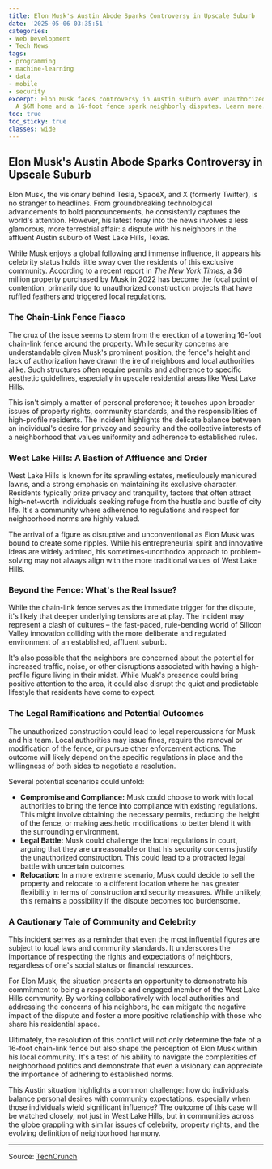 ```yaml
---
title: Elon Musk's Austin Abode Sparks Controversy in Upscale Suburb
date: '2025-05-06 03:35:51 '
categories:
- Web Development
- Tech News
tags:
- programming
- machine-learning
- data
- mobile
- security
excerpt: Elon Musk faces controversy in Austin suburb over unauthorized construction.
  A $6M home and a 16-foot fence spark neighborly disputes. Learn more.
toc: true
toc_sticky: true
classes: wide
---
```


## Elon Musk's Austin Abode Sparks Controversy in Upscale Suburb

Elon Musk, the visionary behind Tesla, SpaceX, and X (formerly Twitter), is no stranger to headlines. From groundbreaking technological advancements to bold pronouncements, he consistently captures the world's attention. However, his latest foray into the news involves a less glamorous, more terrestrial affair: a dispute with his neighbors in the affluent Austin suburb of West Lake Hills, Texas.

While Musk enjoys a global following and immense influence, it appears his celebrity status holds little sway over the residents of this exclusive community. According to a recent report in *The New York Times*, a $6 million property purchased by Musk in 2022 has become the focal point of contention, primarily due to unauthorized construction projects that have ruffled feathers and triggered local regulations.

### The Chain-Link Fence Fiasco

The crux of the issue seems to stem from the erection of a towering 16-foot chain-link fence around the property. While security concerns are understandable given Musk's prominent position, the fence's height and lack of authorization have drawn the ire of neighbors and local authorities alike. Such structures often require permits and adherence to specific aesthetic guidelines, especially in upscale residential areas like West Lake Hills.

This isn't simply a matter of personal preference; it touches upon broader issues of property rights, community standards, and the responsibilities of high-profile residents. The incident highlights the delicate balance between an individual's desire for privacy and security and the collective interests of a neighborhood that values uniformity and adherence to established rules.

### West Lake Hills: A Bastion of Affluence and Order

West Lake Hills is known for its sprawling estates, meticulously manicured lawns, and a strong emphasis on maintaining its exclusive character. Residents typically prize privacy and tranquility, factors that often attract high-net-worth individuals seeking refuge from the hustle and bustle of city life. It's a community where adherence to regulations and respect for neighborhood norms are highly valued.

The arrival of a figure as disruptive and unconventional as Elon Musk was bound to create some ripples. While his entrepreneurial spirit and innovative ideas are widely admired, his sometimes-unorthodox approach to problem-solving may not always align with the more traditional values of West Lake Hills.

### Beyond the Fence: What's the Real Issue?

While the chain-link fence serves as the immediate trigger for the dispute, it's likely that deeper underlying tensions are at play. The incident may represent a clash of cultures – the fast-paced, rule-bending world of Silicon Valley innovation colliding with the more deliberate and regulated environment of an established, affluent suburb.

It's also possible that the neighbors are concerned about the potential for increased traffic, noise, or other disruptions associated with having a high-profile figure living in their midst. While Musk's presence could bring positive attention to the area, it could also disrupt the quiet and predictable lifestyle that residents have come to expect.

### The Legal Ramifications and Potential Outcomes

The unauthorized construction could lead to legal repercussions for Musk and his team. Local authorities may issue fines, require the removal or modification of the fence, or pursue other enforcement actions. The outcome will likely depend on the specific regulations in place and the willingness of both sides to negotiate a resolution.

Several potential scenarios could unfold:

*   **Compromise and Compliance:** Musk could choose to work with local authorities to bring the fence into compliance with existing regulations. This might involve obtaining the necessary permits, reducing the height of the fence, or making aesthetic modifications to better blend it with the surrounding environment.
*   **Legal Battle:** Musk could challenge the local regulations in court, arguing that they are unreasonable or that his security concerns justify the unauthorized construction. This could lead to a protracted legal battle with uncertain outcomes.
*   **Relocation:** In a more extreme scenario, Musk could decide to sell the property and relocate to a different location where he has greater flexibility in terms of construction and security measures. While unlikely, this remains a possibility if the dispute becomes too burdensome.

### A Cautionary Tale of Community and Celebrity

This incident serves as a reminder that even the most influential figures are subject to local laws and community standards. It underscores the importance of respecting the rights and expectations of neighbors, regardless of one's social status or financial resources.

For Elon Musk, the situation presents an opportunity to demonstrate his commitment to being a responsible and engaged member of the West Lake Hills community. By working collaboratively with local authorities and addressing the concerns of his neighbors, he can mitigate the negative impact of the dispute and foster a more positive relationship with those who share his residential space.

Ultimately, the resolution of this conflict will not only determine the fate of a 16-foot chain-link fence but also shape the perception of Elon Musk within his local community. It's a test of his ability to navigate the complexities of neighborhood politics and demonstrate that even a visionary can appreciate the importance of adhering to established norms.

This Austin situation highlights a common challenge: how do individuals balance personal desires with community expectations, especially when those individuals wield significant influence? The outcome of this case will be watched closely, not just in West Lake Hills, but in communities across the globe grappling with similar issues of celebrity, property rights, and the evolving definition of neighborhood harmony.

---

Source: [TechCrunch](https://techcrunch.com/2025/05/05/musk-clashes-with-neighbors-in-exclusive-austin-suburb/)